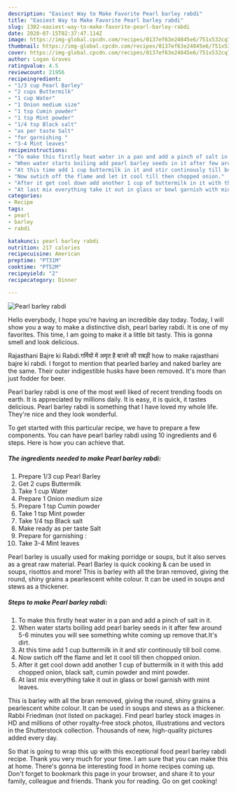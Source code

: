 ```yaml
---
description: "Easiest Way to Make Favorite Pearl barley rabdi"
title: "Easiest Way to Make Favorite Pearl barley rabdi"
slug: 1302-easiest-way-to-make-favorite-pearl-barley-rabdi
date: 2020-07-15T02:37:47.114Z
image: https://img-global.cpcdn.com/recipes/0137ef63e24845e6/751x532cq70/pearl-barley-rabdi-recipe-main-photo.jpg
thumbnail: https://img-global.cpcdn.com/recipes/0137ef63e24845e6/751x532cq70/pearl-barley-rabdi-recipe-main-photo.jpg
cover: https://img-global.cpcdn.com/recipes/0137ef63e24845e6/751x532cq70/pearl-barley-rabdi-recipe-main-photo.jpg
author: Logan Graves
ratingvalue: 4.5
reviewcount: 21956
recipeingredient:
- "1/3 cup Pearl Barley"
- "2 cups Buttermilk"
- "1 cup Water"
- "1 Onion medium size"
- "1 tsp Cumin powder"
- "1 tsp Mint powder"
- "1/4 tsp Black salt"
- "as per taste Salt"
- "for garnishing "
- "3-4 Mint leaves"
recipeinstructions:
- "To make this firstly heat water in a pan and add a pinch of salt in it."
- "When water starts boiling add pearl barley seeds in it after few around 5-6 minutes you will see something white coming up remove that.It&#39;s dirt."
- "At this time add 1 cup buttermilk in it and stir continously till boil come."
- "Now swtich off the flame and let it cool till then chopped onion."
- "After it get cool down add another 1 cup of buttermilk in it with this add chopped onion, black salt, cumin powder and mint powder."
- "At last mix everything take it out in glass or bowl garnish with mint leaves."
categories:
- Recipe
tags:
- pearl
- barley
- rabdi

katakunci: pearl barley rabdi 
nutrition: 217 calories
recipecuisine: American
preptime: "PT31M"
cooktime: "PT52M"
recipeyield: "2"
recipecategory: Dinner

---
```



![Pearl barley rabdi](https://img-global.cpcdn.com/recipes/0137ef63e24845e6/751x532cq70/pearl-barley-rabdi-recipe-main-photo.jpg)

Hello everybody, I hope you're having an incredible day today. Today, I will show you a way to make a distinctive dish, pearl barley rabdi. It is one of my favorites. This time, I am going to make it a little bit tasty. This is gonna smell and look delicious.

Rajasthani Bajre ki Rabdi.गर्मियों में अमृत है बाजरे की राबड़ी how to make rajasthani bajre ki rabdi. I forgot to mention that pearled barley and naked barley are the same. Their outer indigestible husks have been removed. It&#39;s more than just fodder for beer.

Pearl barley rabdi is one of the most well liked of recent trending foods on earth. It is appreciated by millions daily. It is easy, it is quick, it tastes delicious. Pearl barley rabdi is something that I have loved my whole life. They're nice and they look wonderful.


To get started with this particular recipe, we have to prepare a few components. You can have pearl barley rabdi using 10 ingredients and 6 steps. Here is how you can achieve that.

<!--inarticleads1-->

##### The ingredients needed to make Pearl barley rabdi:

1. Prepare 1/3 cup Pearl Barley
1. Get 2 cups Buttermilk
1. Take 1 cup Water
1. Prepare 1 Onion medium size
1. Prepare 1 tsp Cumin powder
1. Take 1 tsp Mint powder
1. Take 1/4 tsp Black salt
1. Make ready as per taste Salt
1. Prepare for garnishing :
1. Take 3-4 Mint leaves


Pearl barley is usually used for making porridge or soups, but it also serves as a great raw material. Pearl Barley is quick cooking &amp; can be used in soups, risottos and more! This is barley with all the bran removed, giving the round, shiny grains a pearlescent white colour. It can be used in soups and stews as a thickener. 

<!--inarticleads2-->

##### Steps to make Pearl barley rabdi:

1. To make this firstly heat water in a pan and add a pinch of salt in it.
1. When water starts boiling add pearl barley seeds in it after few around 5-6 minutes you will see something white coming up remove that.It&#39;s dirt.
1. At this time add 1 cup buttermilk in it and stir continously till boil come.
1. Now swtich off the flame and let it cool till then chopped onion.
1. After it get cool down add another 1 cup of buttermilk in it with this add chopped onion, black salt, cumin powder and mint powder.
1. At last mix everything take it out in glass or bowl garnish with mint leaves.


This is barley with all the bran removed, giving the round, shiny grains a pearlescent white colour. It can be used in soups and stews as a thickener. Rabbi Friedman (not listed on package). Find pearl barley stock images in HD and millions of other royalty-free stock photos, illustrations and vectors in the Shutterstock collection. Thousands of new, high-quality pictures added every day. 

So that is going to wrap this up with this exceptional food pearl barley rabdi recipe. Thank you very much for your time. I am sure that you can make this at home. There's gonna be interesting food in home recipes coming up. Don't forget to bookmark this page in your browser, and share it to your family, colleague and friends. Thank you for reading. Go on get cooking!
